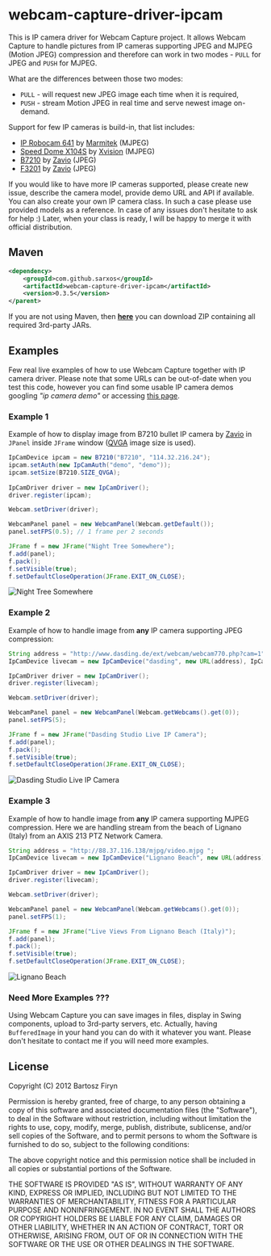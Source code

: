 # webcam-capture-driver-ipcam

This is IP camera driver for Webcam Capture project. It allows Webcam Capture to
handle pictures from IP cameras supporting JPEG and MJPEG (Motion JPEG) compression
and therefore can work in two modes - ```PULL``` for JPEG and ```PUSH``` for MJPEG.

What are the differences between those two modes:

* ```PULL``` - will request new JPEG image each time when it is required,
* ```PUSH``` - stream Motion JPEG in real time and serve newest image on-demand.

Support for few IP cameras is build-in, that list includes:

* [IP Robocam 641](http://www.marmitek.com/en/product-details/home-automation-security/ip-cameras/ip-robocam-641.php) by [Marmitek](http://www.marmitek.com/) (MJPEG)
* [Speed Dome X104S](http://www.ipcctv.com/product.php?xProd=10&xSec=26) by [Xvision](http://www.ipcctv.com/) (MJPEG)
* [B7210](http://www.zavio.com/product.php?id=45) by [Zavio](http://www.zavio.com/) (JPEG)
* [F3201](http://www.zavio.com/product.php?id=28) by [Zavio](http://www.zavio.com/) (JPEG)

If you would like to have more IP cameras supported, please create new issue, describe the camera
model, provide demo URL and API if available. You can also create your own IP camera class. In such 
a case please use provided models as a reference. In case of any issues don't hesitate to ask for
help :) Later, when your class is ready, I will be happy to merge it with official distribution.

## Maven

```xml
<dependency>
	<groupId>com.github.sarxos</groupId>
	<artifactId>webcam-capture-driver-ipcam</artifactId>
	<version>0.3.5</version>
</parent>
```

If you are not using Maven, then **[here](http://www.sarxos.pl/repo/maven2/com/github/sarxos/webcam-capture-driver-ipcam/0.3.5/webcam-capture-driver-ipcam-0.3.5-dist.zip)**
you can download ZIP containing all required 3rd-party JARs.

## Examples

Few real live examples of how to use Webcam Capture together with IP camera driver.
Please note that some URLs can be out-of-date when you test this code, however you
can find some usable IP camera demos googling _"ip camera demo"_ or accessing 
[this page](http://www.axis.com/solutions/video/gallery.htm).  

### Example 1

Example of  how to display image from B7210 bullet IP camera by [Zavio](http://www.zavio.com/product.php?id=45)
in ```JPanel``` inside ```JFrame``` window ([QVGA](http://en.wikipedia.org/wiki/Graphics_display_resolution#QVGA_.28320.C3.97240.29) 
image size is used).

```java
IpCamDevice ipcam = new B7210("B7210", "114.32.216.24");
ipcam.setAuth(new IpCamAuth("demo", "demo"));
ipcam.setSize(B7210.SIZE_QVGA);
		
IpCamDriver driver = new IpCamDriver();
driver.register(ipcam);

Webcam.setDriver(driver);

WebcamPanel panel = new WebcamPanel(Webcam.getDefault());
panel.setFPS(0.5); // 1 frame per 2 seconds

JFrame f = new JFrame("Night Tree Somewhere");
f.add(panel);
f.pack();
f.setVisible(true);
f.setDefaultCloseOperation(JFrame.EXIT_ON_CLOSE);
```

![Night Tree Somewhere](https://raw.github.com/sarxos/webcam-capture/master/webcam-capture-drivers/webcam-capture-driver-ipcam/src/etc/resources/night-tree.png "Night Tree Somewhere")

### Example 2

Example of how to handle image from **any** IP camera supporting JPEG compression:

```java
String address = "http://www.dasding.de/ext/webcam/webcam770.php?cam=1";
IpCamDevice livecam = new IpCamDevice("dasding", new URL(address), IpCamMode.PULL);

IpCamDriver driver = new IpCamDriver();
driver.register(livecam);

Webcam.setDriver(driver);

WebcamPanel panel = new WebcamPanel(Webcam.getWebcams().get(0));
panel.setFPS(5);

JFrame f = new JFrame("Dasding Studio Live IP Camera");
f.add(panel);
f.pack();
f.setVisible(true);
f.setDefaultCloseOperation(JFrame.EXIT_ON_CLOSE);
```

![Dasding Studio Live IP Camera](https://raw.github.com/sarxos/webcam-capture/master/webcam-capture-drivers/webcam-capture-driver-ipcam/src/etc/resources/dasding-live.png "Dasding Studio Live IP Camera")

### Example 3

Example of how to handle image from **any** IP camera supporting MJPEG compression. 
Here we are handling stream from the beach of Lignano (Italy) from an AXIS 213 
PTZ Network Camera.

```java
String address = "http://88.37.116.138/mjpg/video.mjpg ";
IpCamDevice livecam = new IpCamDevice("Lignano Beach", new URL(address), IpCamMode.PUSH);

IpCamDriver driver = new IpCamDriver();
driver.register(livecam);

Webcam.setDriver(driver);

WebcamPanel panel = new WebcamPanel(Webcam.getWebcams().get(0));
panel.setFPS(1);

JFrame f = new JFrame("Live Views From Lignano Beach (Italy)");
f.add(panel);
f.pack();
f.setVisible(true);
f.setDefaultCloseOperation(JFrame.EXIT_ON_CLOSE);
```

![Lignano Beach](https://raw.github.com/sarxos/webcam-capture/master/webcam-capture-drivers/webcam-capture-driver-ipcam/src/etc/resources/lignano-beach.png "Lignano Beach")

### Need More Examples ???

Using Webcam Capture you can save images in files, display in Swing components, upload to
3rd-party servers, etc. Actually, having ```BufferedImage``` in your hand you can do with
it whatever you want. Please don't hesitate to contact me if you will need more examples.

## License

Copyright (C) 2012 Bartosz Firyn

Permission is hereby granted, free of charge, to any person obtaining a copy of this software and associated documentation files (the "Software"), to deal in the Software without restriction, including without limitation the rights to use, copy, modify, merge, publish, distribute, sublicense, and/or sell copies of the Software, and to permit persons to whom the Software is furnished to do so, subject to the following conditions:

The above copyright notice and this permission notice shall be included in all copies or substantial portions of the Software.

THE SOFTWARE IS PROVIDED "AS IS", WITHOUT WARRANTY OF ANY KIND, EXPRESS OR IMPLIED, INCLUDING BUT NOT LIMITED TO THE WARRANTIES OF MERCHANTABILITY, FITNESS FOR A PARTICULAR PURPOSE AND NONINFRINGEMENT. IN NO EVENT SHALL THE AUTHORS OR COPYRIGHT HOLDERS BE LIABLE FOR ANY CLAIM, DAMAGES OR OTHER LIABILITY, WHETHER IN AN ACTION OF CONTRACT, TORT OR OTHERWISE, ARISING FROM, OUT OF OR IN CONNECTION WITH THE SOFTWARE OR THE USE OR OTHER DEALINGS IN THE SOFTWARE.

